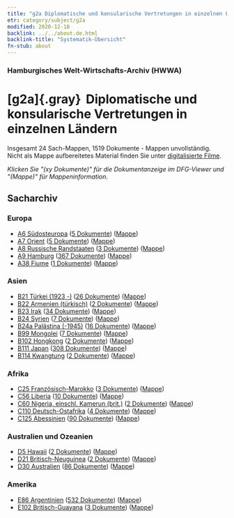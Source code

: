 ```yaml
---
title: "g2a Diplomatische und konsularische Vertretungen in einzelnen Ländern"
etr: category/subject/g2a
modified: 2020-12-18
backlink: ../../about.de.html
backlink-title: "Systematik-Übersicht"
fn-stub: about
---
```


### Hamburgisches Welt-Wirtschafts-Archiv (HWWA)
# [g2a]{.gray}&#8201; Diplomatische und konsularische Vertretungen in einzelnen Ländern&#160; 




Insgesamt 24 Sach-Mappen, 1519 Dokumente - Mappen unvollständig.
Nicht als Mappe aufbereitetes Material finden Sie unter [digitalisierte Filme](/film/h1_sh).

_Klicken Sie "(xy Dokumente)" für die Dokumentanzeige im DFG-Viewer und "(Mappe)" für Mappeninformation._

## Sacharchiv




### Europa

- [A6 Südosteuropa](../../../geo/about.de.html#A6) (<a href="https://dfg-viewer.de/show/?tx_dlf[id]=https://pm20.zbw.eu/mets/sh/1409xx/140900/1444xx/144466/public.mets.de.xml" target="_blank">5 Dokumente</a>) ([Mappe](http://purl.org/pressemappe20/folder/sh/140900,144466))
- [A7 Orient](../../../geo/about.de.html#A7) (<a href="https://dfg-viewer.de/show/?tx_dlf[id]=https://pm20.zbw.eu/mets/sh/1409xx/140902/1444xx/144466/public.mets.de.xml" target="_blank">5 Dokumente</a>) ([Mappe](http://purl.org/pressemappe20/folder/sh/140902,144466))
- [A8 Russische Randstaaten](../../../geo/about.de.html#A8) (<a href="https://dfg-viewer.de/show/?tx_dlf[id]=https://pm20.zbw.eu/mets/sh/1409xx/140904/1444xx/144466/public.mets.de.xml" target="_blank">3 Dokumente</a>) ([Mappe](http://purl.org/pressemappe20/folder/sh/140904,144466))
- [A9 Hamburg](../../../geo/about.de.html#A9) (<a href="https://dfg-viewer.de/show/?tx_dlf[id]=https://pm20.zbw.eu/mets/sh/1409xx/140905/1444xx/144466/public.mets.de.xml" target="_blank">367 Dokumente</a>) ([Mappe](http://purl.org/pressemappe20/folder/sh/140905,144466))
- [A38 Fiume](../../../geo/about.de.html#A38) (<a href="https://dfg-viewer.de/show/?tx_dlf[id]=https://pm20.zbw.eu/mets/sh/1410xx/141014/1444xx/144466/public.mets.de.xml" target="_blank">1 Dokumente</a>) ([Mappe](http://purl.org/pressemappe20/folder/sh/141014,144466))

### Asien

- [B21 Türkei (1923 -)](../../../geo/about.de.html#B21) (<a href="https://dfg-viewer.de/show/?tx_dlf[id]=https://pm20.zbw.eu/mets/sh/1411xx/141111/1444xx/144466/public.mets.de.xml" target="_blank">26 Dokumente</a>) ([Mappe](http://purl.org/pressemappe20/folder/sh/141111,144466))
- [B22 Armenien (türkisch)](../../../geo/about.de.html#B22) (<a href="https://dfg-viewer.de/show/?tx_dlf[id]=https://pm20.zbw.eu/mets/sh/1411xx/141112/1444xx/144466/public.mets.de.xml" target="_blank">2 Dokumente</a>) ([Mappe](http://purl.org/pressemappe20/folder/sh/141112,144466))
- [B23 Irak](../../../geo/about.de.html#B23) (<a href="https://dfg-viewer.de/show/?tx_dlf[id]=https://pm20.zbw.eu/mets/sh/1411xx/141113/1444xx/144466/public.mets.de.xml" target="_blank">34 Dokumente</a>) ([Mappe](http://purl.org/pressemappe20/folder/sh/141113,144466))
- [B24 Syrien](../../../geo/about.de.html#B24) (<a href="https://dfg-viewer.de/show/?tx_dlf[id]=https://pm20.zbw.eu/mets/sh/1411xx/141114/1444xx/144466/public.mets.de.xml" target="_blank">7 Dokumente</a>) ([Mappe](http://purl.org/pressemappe20/folder/sh/141114,144466))
- [B24a Palästina (-1945)](../../../geo/about.de.html#B24a) (<a href="https://dfg-viewer.de/show/?tx_dlf[id]=https://pm20.zbw.eu/mets/sh/1411xx/141115/1444xx/144466/public.mets.de.xml" target="_blank">16 Dokumente</a>) ([Mappe](http://purl.org/pressemappe20/folder/sh/141115,144466))
- [B99 Mongolei](../../../geo/about.de.html#B99) (<a href="https://dfg-viewer.de/show/?tx_dlf[id]=https://pm20.zbw.eu/mets/sh/1412xx/141261/1444xx/144466/public.mets.de.xml" target="_blank">7 Dokumente</a>) ([Mappe](http://purl.org/pressemappe20/folder/sh/141261,144466))
- [B102 Hongkong](../../../geo/about.de.html#B102) (<a href="https://dfg-viewer.de/show/?tx_dlf[id]=https://pm20.zbw.eu/mets/sh/1412xx/141268/1444xx/144466/public.mets.de.xml" target="_blank">2 Dokumente</a>) ([Mappe](http://purl.org/pressemappe20/folder/sh/141268,144466))
- [B111 Japan](../../../geo/about.de.html#B111) (<a href="https://dfg-viewer.de/show/?tx_dlf[id]=https://pm20.zbw.eu/mets/sh/1412xx/141272/1444xx/144466/public.mets.de.xml" target="_blank">308 Dokumente</a>) ([Mappe](http://purl.org/pressemappe20/folder/sh/141272,144466))
- [B114 Kwangtung](../../../geo/about.de.html#B114) (<a href="https://dfg-viewer.de/show/?tx_dlf[id]=https://pm20.zbw.eu/mets/sh/1412xx/141275/1444xx/144466/public.mets.de.xml" target="_blank">2 Dokumente</a>) ([Mappe](http://purl.org/pressemappe20/folder/sh/141275,144466))

### Afrika

- [C25 Französisch-Marokko](../../../geo/about.de.html#C25) (<a href="https://dfg-viewer.de/show/?tx_dlf[id]=https://pm20.zbw.eu/mets/sh/1413xx/141358/1444xx/144466/public.mets.de.xml" target="_blank">3 Dokumente</a>) ([Mappe](http://purl.org/pressemappe20/folder/sh/141358,144466))
- [C56 Liberia](../../../geo/about.de.html#C56) (<a href="https://dfg-viewer.de/show/?tx_dlf[id]=https://pm20.zbw.eu/mets/sh/1414xx/141405/1444xx/144466/public.mets.de.xml" target="_blank">10 Dokumente</a>) ([Mappe](http://purl.org/pressemappe20/folder/sh/141405,144466))
- [C60 Nigeria, einschl. Kamerun (brit.)](../../../geo/about.de.html#C60) (<a href="https://dfg-viewer.de/show/?tx_dlf[id]=https://pm20.zbw.eu/mets/sh/1414xx/141409/1444xx/144466/public.mets.de.xml" target="_blank">2 Dokumente</a>) ([Mappe](http://purl.org/pressemappe20/folder/sh/141409,144466))
- [C110 Deutsch-Ostafrika](../../../geo/about.de.html#C110) (<a href="https://dfg-viewer.de/show/?tx_dlf[id]=https://pm20.zbw.eu/mets/sh/1414xx/141471/1444xx/144466/public.mets.de.xml" target="_blank">4 Dokumente</a>) ([Mappe](http://purl.org/pressemappe20/folder/sh/141471,144466))
- [C125 Abessinien](../../../geo/about.de.html#C125) (<a href="https://dfg-viewer.de/show/?tx_dlf[id]=https://pm20.zbw.eu/mets/sh/1414xx/141482/1444xx/144466/public.mets.de.xml" target="_blank">90 Dokumente</a>) ([Mappe](http://purl.org/pressemappe20/folder/sh/141482,144466))

### Australien und Ozeanien

- [D5 Hawaii](../../../geo/about.de.html#D5) (<a href="https://dfg-viewer.de/show/?tx_dlf[id]=https://pm20.zbw.eu/mets/sh/1415xx/141595/1444xx/144466/public.mets.de.xml" target="_blank">2 Dokumente</a>) ([Mappe](http://purl.org/pressemappe20/folder/sh/141595,144466))
- [D21 Britisch-Neuguinea](../../../geo/about.de.html#D21) (<a href="https://dfg-viewer.de/show/?tx_dlf[id]=https://pm20.zbw.eu/mets/sh/1416xx/141620/1444xx/144466/public.mets.de.xml" target="_blank">2 Dokumente</a>) ([Mappe](http://purl.org/pressemappe20/folder/sh/141620,144466))
- [D30 Australien](../../../geo/about.de.html#D30) (<a href="https://dfg-viewer.de/show/?tx_dlf[id]=https://pm20.zbw.eu/mets/sh/1416xx/141621/1444xx/144466/public.mets.de.xml" target="_blank">86 Dokumente</a>) ([Mappe](http://purl.org/pressemappe20/folder/sh/141621,144466))

### Amerika

- [E86 Argentinien](../../../geo/about.de.html#E86) (<a href="https://dfg-viewer.de/show/?tx_dlf[id]=https://pm20.zbw.eu/mets/sh/1416xx/141692/1444xx/144466/public.mets.de.xml" target="_blank">532 Dokumente</a>) ([Mappe](http://purl.org/pressemappe20/folder/sh/141692,144466))
- [E102 Britisch-Guayana](../../../geo/about.de.html#E102) (<a href="https://dfg-viewer.de/show/?tx_dlf[id]=https://pm20.zbw.eu/mets/sh/1417xx/141700/1444xx/144466/public.mets.de.xml" target="_blank">3 Dokumente</a>) ([Mappe](http://purl.org/pressemappe20/folder/sh/141700,144466))


